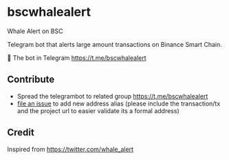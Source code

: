 # bscwhalealert
Whale Alert on BSC

Telegram bot that alerts large amount transactions on Binance Smart Chain.

🤖 The bot in Telegram https://t.me/bscwhalealert

## Contribute

- Spread the telegrambot to related group https://t.me/bscwhalealert
- [file an issue](https://github.com/confbot/bscwhalealert/issues) to add new address alias (please include the transaction/tx and the project url to easier validate its a formal address)

## Credit

Inspired from https://twitter.com/whale_alert
